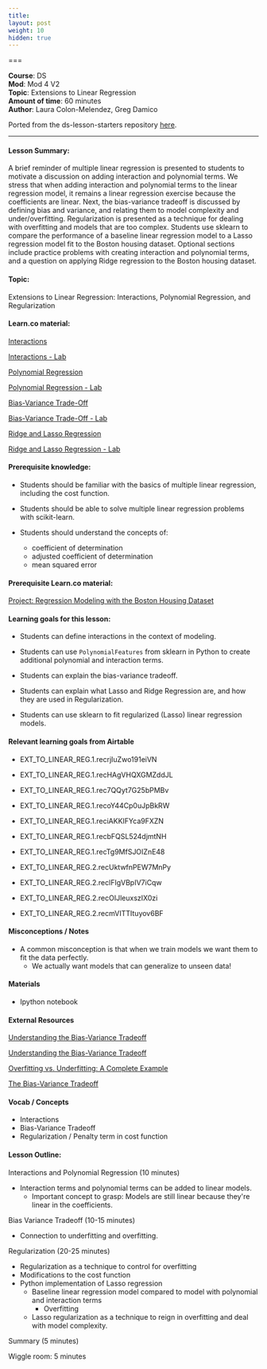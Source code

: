 ```yaml
---
title: 
layout: post
weight: 10
hidden: true
---
```


===


**Course**: DS   <br/>
**Mod**: Mod 4 V2              <br/>
**Topic**: Extensions to Linear Regression   <br/>
**Amount of time**: 60  minutes  <br/>
**Author**: Laura Colon-Melendez, Greg Damico

Ported from the ds-lesson-starters repository [here](https://github.com/learn-co-curriculum/ds-lessons-starter/tree/master/interaction_regularization). 

***

#### Lesson Summary:

A brief reminder of multiple linear regression is presented to students to motivate a discussion on adding interaction and polynomial terms. We stress that when adding interaction and polynomial terms to the linear regression model, it remains a linear regression exercise because the coefficients are linear. Next, the bias-variance tradeoff is discussed by defining bias and variance, and relating them to model complexity and under/overfitting. Regularization is presented as a technique for dealing with overfitting and models that are too complex. Students use sklearn to compare the performance of a baseline linear regression model to a Lasso regression model fit to the Boston housing dataset. Optional sections include practice problems with creating interaction and polynomial terms, and a question on applying Ridge regression to the Boston housing dataset. 

#### Topic:

Extensions to Linear Regression: Interactions, Polynomial Regression, and Regularization


#### Learn.co material:

[Interactions](https://github.com/learn-co-curriculum/dsc-interaction-terms)

[Interactions - Lab](https://github.com/learn-co-curriculum/dsc-interaction-terms-lab)

[Polynomial Regression](https://github.com/learn-co-curriculum/dsc-polynomial-regression)

[Polynomial Regression - Lab](https://github.com/learn-co-curriculum/dsc-polynomial-regression-lab)

[Bias-Variance Trade-Off](https://github.com/learn-co-curriculum/dsc-bias-variance-trade-off)

[Bias-Variance Trade-Off - Lab](https://github.com/learn-co-curriculum/dsc-bias-variance-trade-off-lab)

[Ridge and Lasso Regression](https://github.com/learn-co-curriculum/dsc-ridge-and-lasso-regression)

[Ridge and Lasso Regression - Lab](https://github.com/learn-co-curriculum/dsc-ridge-and-lasso-regression-lab)


#### Prerequisite knowledge: 

* Students should be familiar with the basics of multiple linear regression, including the cost function. 

* Students should be able to solve multiple linear regression problems with scikit-learn.

* Students should understand the concepts of:
    * coefficient of determination
    * adjusted coefficient of determination
    * mean squared error 

#### Prerequisite Learn.co material:

[Project: Regression Modeling with the Boston Housing Dataset](https://github.com/learn-co-curriculum/dsc-regression-boston-lab)

#### Learning goals for this lesson:

* Students can define interactions in the context of modeling.  

* Students can use `PolynomialFeatures` from sklearn in Python to create additional polynomial and interaction terms.

* Students can explain the bias-variance tradeoff. 

* Students can explain what Lasso and Ridge Regression are, and how they are used in Regularization.

* Students can use sklearn to fit regularized (Lasso) linear regression models. 

#### Relevant learning goals from Airtable 

* EXT_TO_LINEAR_REG.1.recrjIuZwo191eiVN

* EXT_TO_LINEAR_REG.1.recHAgVHQXGMZddJL

* EXT_TO_LINEAR_REG.1.rec7QQyt7G25bPMBv

* EXT_TO_LINEAR_REG.1.recoY44Cp0uJpBkRW

* EXT_TO_LINEAR_REG.1.reciAKKIFYca9FXZN

* EXT_TO_LINEAR_REG.1.recbFQSL524djmtNH

* EXT_TO_LINEAR_REG.1.recTg9MfSJOIZnE48

* EXT_TO_LINEAR_REG.2.recUktwfnPEW7MnPy

* EXT_TO_LINEAR_REG.2.reclFIgVBpIV7iCqw

* EXT_TO_LINEAR_REG.2.recOIJleuxszIX0zi

* EXT_TO_LINEAR_REG.2.recmVITTItuyov6BF

#### Misconceptions / Notes

* A common misconception is that when we train models we want them to fit the data perfectly. 
    * We actually want models that can generalize to unseen data! 
   

#### Materials

- Ipython notebook

#### External Resources

[Understanding the Bias-Variance Tradeoff](http://scott.fortmann-roe.com/docs/BiasVariance.html) 

[Understanding the Bias-Variance Tradeoff](https://towardsdatascience.com/understanding-the-bias-variance-tradeoff-165e6942b229)

[Overfitting vs. Underfitting: A Complete Example](https://towardsdatascience.com/overfitting-vs-underfitting-a-complete-example-d05dd7e19765)

[The Bias-Variance Tradeoff](https://djsaunde.wordpress.com/2017/07/17/the-bias-variance-tradeoff/)

#### Vocab / Concepts 

* Interactions
* Bias-Variance Tradeoff
* Regularization / Penalty term in cost function


#### Lesson Outline:

Interactions and Polynomial Regression (10 minutes)
* Interaction terms and polynomial terms can be added to linear models. 
    * Important concept to grasp: Models are still linear because they're linear in the coefficients.

Bias Variance Tradeoff (10-15 minutes)
* Connection to underfitting and overfitting. 

Regularization (20-25 minutes)
* Regularization as a technique to control for overfitting
* Modifications to the cost function
* Python implementation of Lasso regression
    * Baseline linear regression model compared to model with polynomial and interaction terms 
        * Overfitting
    * Lasso regularization as a technique to reign in overfitting and deal with model complexity.

Summary (5 minutes)

Wiggle room: 5 minutes 
